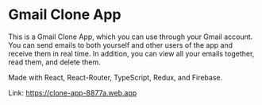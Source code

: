 # Gmail Clone App

This is a Gmail Clone App, which you can use through your Gmail account. You can send emails to both yourself and other users of the app and receive them in real time. In addition, you can view all your emails together, read them, and delete them. 

Made with React, React-Router, TypeScript, Redux, and Firebase.

Link: https://clone-app-8877a.web.app
